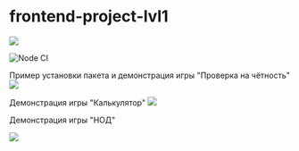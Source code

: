 # frontend-project-lvl1

<a href="https://codeclimate.com/github/codeclimate/codeclimate/maintainability"><img src="https://api.codeclimate.com/v1/badges/a99a88d28ad37a79dbf6/maintainability" /></a>

<img src="https://github.com/evgeniya-osmakova/frontend-project-lvl1/workflows/Node%20CI/badge.svg" alt="Node CI" style="max-width:100%;">

Пример установки пакета и демонстрация игры "Проверка на чётность"
<a href="https://asciinema.org/a/2XUslhie6s9PL75VLcH63G7J8" target="_blank"><img src="https://asciinema.org/a/2XUslhie6s9PL75VLcH63G7J8.svg" /></a>

Демонстрация игры "Калькулятор"
<a href="https://asciinema.org/a/Kdg97iS5cyhGupHwJhwy5mtLq" target="_blank"><img src="https://asciinema.org/a/2XUslhie6s9PL75VLcH63G7J8.svg" /></a>

Демонстрация игры "НОД"

<a href="https://asciinema.org/a/UQzrlqBaZnWRRBP4Uo72WalPS" target="_blank"><img src="https://asciinema.org/a/2XUslhie6s9PL75VLcH63G7J8.svg" /></a>


